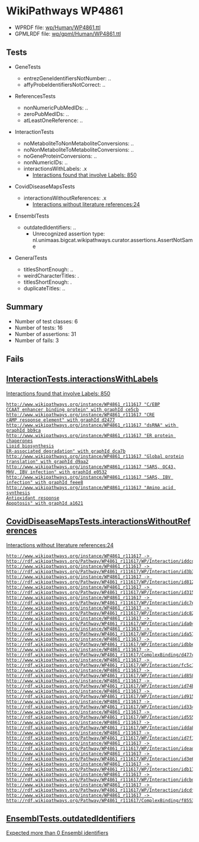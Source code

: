 # WikiPathways WP4861

* WPRDF file: [wp/Human/WP4861.ttl](../wp/Human/WP4861.ttl)
* GPMLRDF file: [wp/gpml/Human/WP4861.ttl](../wp/gpml/Human/WP4861.ttl)

## Tests

* GeneTests
    * entrezGeneIdentifiersNotNumber: ..
    * affyProbeIdentifiersNotCorrect: ..

* ReferencesTests
    * nonNumericPubMedIDs: ..
    * zeroPubMedIDs: ..
    * atLeastOneReference: ..

* InteractionTests
    * noMetaboliteToNonMetaboliteConversions: ..
    * noNonMetaboliteToMetaboliteConversions: ..
    * noGeneProteinConversions: ..
    * nonNumericIDs: ..
    * interactionsWithLabels: .x
        * [Interactions found that involve Labels: 850](d45d895a)

* CovidDiseaseMapsTests
    * interactionsWithoutReferences: .x
        * [Interactions without literature references:24](2e295b60)

* EnsemblTests
    * outdatedIdentifiers: ..
        * Unrecognized assertion type: nl.unimaas.bigcat.wikipathways.curator.assertions.AssertNotSame

* GeneralTests
    * titlesShortEnough: ..
    * weirdCharacterTitles: .
    * titlesShortEnough: .
    * duplicateTitles: ..

## Summary

* Number of test classes: 6
* Number of tests: 16
* Number of assertions: 31
* Number of fails: 3

## Fails

<a href="d45d895a" />

## InteractionTests.interactionsWithLabels

Interactions found that involve Labels: 850
```
http://www.wikipathways.org/instance/WP4861_r111617 "C/EBP
CCAAT enhancer binding protein" with graphId ce5cb
http://www.wikipathways.org/instance/WP4861_r111617 "CRE
cAMP response element" with graphId d2477
http://www.wikipathways.org/instance/WP4861_r111617 "dsRNA" with graphId bb9ca
http://www.wikipathways.org/instance/WP4861_r111617 "ER protein chaperones
Lipid biosynthesis
ER-associated degradation" with graphId dca7b
http://www.wikipathways.org/instance/WP4861_r111617 "Global protein
translation" with graphId d9aa2
http://www.wikipathways.org/instance/WP4861_r111617 "SARS, OC43,
MHV, IBV infection" with graphId e0532
http://www.wikipathways.org/instance/WP4861_r111617 "SARS, IBV infection" with graphId feee8
http://www.wikipathways.org/instance/WP4861_r111617 "Amino acid synthesis
Antioxidant response
Apoptosis" with graphId a1621

```
<a href="2e295b60" />

## CovidDiseaseMapsTests.interactionsWithoutReferences

Interactions without literature references:24
```
http://www.wikipathways.org/instance/WP4861_r111617 -> http://rdf.wikipathways.org/Pathway/WP4861_r111617/WP/Interaction/iddcd631b5
http://www.wikipathways.org/instance/WP4861_r111617 -> http://rdf.wikipathways.org/Pathway/WP4861_r111617/WP/Interaction/id3b399cfb
http://www.wikipathways.org/instance/WP4861_r111617 -> http://rdf.wikipathways.org/Pathway/WP4861_r111617/WP/Interaction/id8122cdf4
http://www.wikipathways.org/instance/WP4861_r111617 -> http://rdf.wikipathways.org/Pathway/WP4861_r111617/WP/Interaction/id315b7e46
http://www.wikipathways.org/instance/WP4861_r111617 -> http://rdf.wikipathways.org/Pathway/WP4861_r111617/WP/Interaction/idc7e2ae4
http://www.wikipathways.org/instance/WP4861_r111617 -> http://rdf.wikipathways.org/Pathway/WP4861_r111617/WP/Interaction/idc828ca15
http://www.wikipathways.org/instance/WP4861_r111617 -> http://rdf.wikipathways.org/Pathway/WP4861_r111617/WP/Interaction/ida0444a3e
http://www.wikipathways.org/instance/WP4861_r111617 -> http://rdf.wikipathways.org/Pathway/WP4861_r111617/WP/Interaction/ida575a860
http://www.wikipathways.org/instance/WP4861_r111617 -> http://rdf.wikipathways.org/Pathway/WP4861_r111617/WP/Interaction/idbbefaff4
http://www.wikipathways.org/instance/WP4861_r111617 -> http://rdf.wikipathways.org/Pathway/WP4861_r111617/ComplexBinding/d477c
http://www.wikipathways.org/instance/WP4861_r111617 -> http://rdf.wikipathways.org/Pathway/WP4861_r111617/WP/Interaction/fc5c1
http://www.wikipathways.org/instance/WP4861_r111617 -> http://rdf.wikipathways.org/Pathway/WP4861_r111617/WP/Interaction/id858a8309
http://www.wikipathways.org/instance/WP4861_r111617 -> http://rdf.wikipathways.org/Pathway/WP4861_r111617/WP/Interaction/id74bb08d8
http://www.wikipathways.org/instance/WP4861_r111617 -> http://rdf.wikipathways.org/Pathway/WP4861_r111617/WP/Interaction/id915467c9
http://www.wikipathways.org/instance/WP4861_r111617 -> http://rdf.wikipathways.org/Pathway/WP4861_r111617/WP/Interaction/id334c961f
http://www.wikipathways.org/instance/WP4861_r111617 -> http://rdf.wikipathways.org/Pathway/WP4861_r111617/WP/Interaction/id5555a7cf
http://www.wikipathways.org/instance/WP4861_r111617 -> http://rdf.wikipathways.org/Pathway/WP4861_r111617/WP/Interaction/idda829af2
http://www.wikipathways.org/instance/WP4861_r111617 -> http://rdf.wikipathways.org/Pathway/WP4861_r111617/WP/Interaction/id7f19c7ea
http://www.wikipathways.org/instance/WP4861_r111617 -> http://rdf.wikipathways.org/Pathway/WP4861_r111617/WP/Interaction/idead04e33
http://www.wikipathways.org/instance/WP4861_r111617 -> http://rdf.wikipathways.org/Pathway/WP4861_r111617/WP/Interaction/id3e604b90
http://www.wikipathways.org/instance/WP4861_r111617 -> http://rdf.wikipathways.org/Pathway/WP4861_r111617/WP/Interaction/idb174dd6a
http://www.wikipathways.org/instance/WP4861_r111617 -> http://rdf.wikipathways.org/Pathway/WP4861_r111617/WP/Interaction/idcbd96fe9
http://www.wikipathways.org/instance/WP4861_r111617 -> http://rdf.wikipathways.org/Pathway/WP4861_r111617/WP/Interaction/idcdf3e573
http://www.wikipathways.org/instance/WP4861_r111617 -> http://rdf.wikipathways.org/Pathway/WP4861_r111617/ComplexBinding/f8553

```
<a href="f44398b7" />

## EnsemblTests.outdatedIdentifiers

Expected more than 0 Ensembl identifiers
```

```
